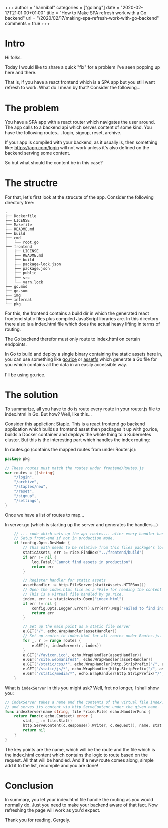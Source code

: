 +++
author = "hannibal"
categories = ["golang"]
date = "2020-02-17T21:01:00+01:00"
title = "How to Make SPA refresh work with a Go backend"
url = "/2020/02/17/making-spa-refresh-work-with-go-backend"
comments = true
+++

# Intro

Hi folks.

Today I would like to share a quick "fix" for a problem I've seen popping up here and there.

That is, if you have a react frontend which is a SPA app but you still want refresh to work.
What do I mean by that? Consider the following...

# The problem

You have a SPA app with a react router which navigates the user around. The app calls to a backend
api which serves content of some kind. You have the following routes.... login, signup, reset, archive.

If your app is compiled with your backend, as it usually is, then something like: https://app.com/login
will not work unless it's also defined on the backend serving some content.

So but what should the content be in this case?

# The structre

For that, let's first look at the strucute of the app. Consider the following directory tree:

~~~
.
├── Dockerfile
├── LICENSE
├── Makefile
├── README.md
├── build
├── cmd
│   └── root.go
├── frontend
│   ├── LICENSE
│   ├── README.md
│   ├── build
│   ├── package-lock.json
│   ├── package.json
│   ├── public
│   ├── src
│   └── yarn.lock
├── go.mod
├── go.sum
├── img
├── internal
└── pkg
~~~

For this, the frontend contains a build dir in which the generated react frontend static files plus
compiled JavaScript libraries are. In this directory there also is a index.html file which does the actual
heavy lifting in terms of routing.

The Go backend therefor must only route to index.html on certain endpoints.

In Go to build and deploy a single binary containing the static assets here in, you can use something like
[go.rice](https://github.com/GeertJohan/go.rice) or [assetfs](https://github.com/elazarl/go-bindata-assetfs) which
generate a Go file for you which contains all the data in an easily accessible way.

I'll be using go.rice.

# The solution

To summarize, all you have to do is route every route in your router.js file to index.html in Go. But how? Well, like this...

Consider this appliction: [Staple](https://github.com/staple-org/staple). This is a react frontend go backend application
which builds a frontend asset then packages it up with go.rice, builds a Docker container and deploys the whole thing to
a Kubernetes cluster. But this is the interesting part which handles the index routing:

In routes.go (contains the mapped routes from under Router.js):

~~~go
package pkg

// These routes must match the routes under frontend/Routes.js
var routes = []string{
	"/login",
	"/archive",
	"/staples/new",
	"/reset",
	"/signup",
	"/settings",
}
~~~

Once we have a list of routes to map...

In server.go (which is starting up the server and generates the handlers...)

~~~go
    // ... code which sets up the api routes... after every handler has been estabilished...
	// Setup front-end if not in production mode.
	if !config.Opts.DevMode {
        // This path needs to be relative from this files package's location.
		staticAssets, err := rice.FindBox("../frontend/build")
		if err != nil {
			log.Fatal("Cannot find assets in production")
			return err
		}

		// Register handler for static assets
        assetHandler := http.FileServer(staticAssets.HTTPBox())
        // Open the index.html file as a *File for reading the content out of it.
        // This is a virtual file handled by go.rice.
		index, err := staticAssets.Open("index.html")
		if err != nil {
			config.Opts.Logger.Error().Err(err).Msg("Failed to find index.html content.")
			return err
		}

        // Set up the main point as a static file server
		e.GET("/", echo.WrapHandler(assetHandler))
		// Set up routes to index.html for all routes under Routes.js. Index.html will handle the routing any further.
		for _, r := range routes {
			e.GET(r, indexServer(r, index))
		}
		e.GET("/favicon.ico", echo.WrapHandler(assetHandler))
		e.GET("/site.webmanifest", echo.WrapHandler(assetHandler))
		e.GET("/static/css/*", echo.WrapHandler(http.StripPrefix("/", assetHandler)))
		e.GET("/static/js/*", echo.WrapHandler(http.StripPrefix("/", assetHandler)))
		e.GET("/static/media/*", echo.WrapHandler(http.StripPrefix("/", assetHandler)))
    }
~~~

What is `indexServer` in this you might ask? Well, fret no longer, I shall show you:

~~~go
// indexServer takes a name and the contents of the virtual file index.html gathered up by go.rice
// and serves its content via http.ServeContent under the given name.
func indexServer(name string, file *rice.File) echo.HandlerFunc {
	return func(c echo.Context) error {
		stat, _ := file.Stat()
		http.ServeContent(c.Response().Writer, c.Request(), name, stat.ModTime(), file)
		return nil
	}
}
~~~

The key points are the name, which will be the route and the file which is the index.html content which contains
the logic to route based on the request. All that will be handled. And if a new route comes along,
simple add it to the list, recompile and you are done!

# Conclusion

In summary, you let your index.html file handle the routing as you would normally do. Just you need to make your
backend aware of that fact. Now refreshing the page will work as you'd expect.

Thank you for reading,
Gergely.